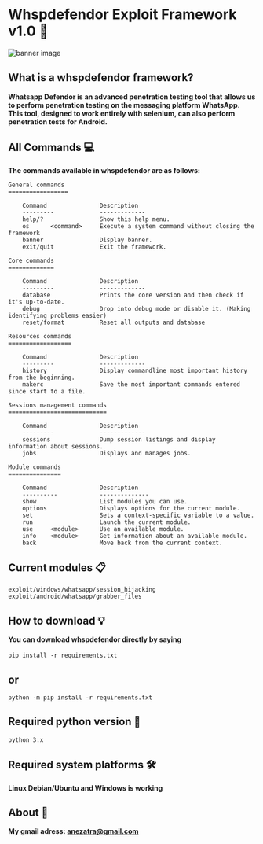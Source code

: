 # Whspdefendor Exploit Framework v1.0 💬
![banner image](https://github.com/anezatra/whspdefendor/blob/main/banner.jpg)
## What is a whspdefendor framework?
**Whatsapp Defendor is an advanced penetration testing tool that allows us to perform penetration testing on the messaging platform WhatsApp. This tool, designed to work entirely with selenium, can also perform penetration tests for Android.**
## All Commands 💻
**The commands available in whspdefendor are as follows:**
```
General commands
=================

	Command               Description
	---------             -------------
	help/?                Show this help menu.
	os      <command>     Execute a system command without closing the framework
	banner                Display banner.
	exit/quit             Exit the framework.

Core commands
=============

	Command               Description
	---------             -------------
	database              Prints the core version and then check if it's up-to-date.
	debug                 Drop into debug mode or disable it. (Making identifying problems easier)
	reset/format          Reset all outputs and database

Resources commands
==================

	Command               Description
	---------             -------------
	history               Display commandline most important history from the beginning.
	makerc                Save the most important commands entered since start to a file.
	
Sessions management commands
============================

	Command               Description
	---------             -------------
	sessions              Dump session listings and display information about sessions.
	jobs                  Displays and manages jobs.

Module commands
===============

	Command               Description
	----------            --------------
	show                  List modules you can use.
	options               Displays options for the current module.
	set                   Sets a context-specific variable to a value.
	run                   Launch the current module.
	use     <module>      Use an available module.
	info    <module>      Get information about an available module.
	back                  Move back from the current context.
```
## Current modules 📋
` exploit/windows/whatsapp/session_hijacking ` <br/>
` exploit/android/whatsapp/grabber_files `   
## How to download 💡
**You can download whspdefendor directly by saying** <br/><br/>
` pip install -r requirements.txt `
## or <br/>
` python -m pip install -r requirements.txt ` <br/>
## Required python version 📌
` python 3.x `
## Required system platforms 🛠️
**Linux Debian/Ubuntu and Windows is working**
## About 🚀
**My gmail adress: anezatra@gmail.com**
